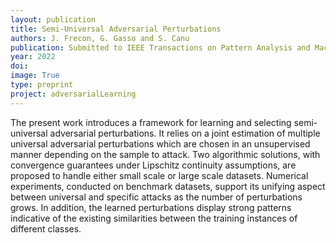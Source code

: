 ```yaml
---
layout: publication
title: Semi-Universal Adversarial Perturbations
authors: J. Frecon, G. Gasso and S. Canu
publication: Submitted to IEEE Transactions on Pattern Analysis and Machine Intelligence
year: 2022
doi:
image: True
type: preprint
project: adversarialLearning
---
```


The present work introduces a framework for learning and selecting semi-universal adversarial perturbations. It relies on a joint estimation of multiple universal adversarial perturbations which are chosen in an unsupervised manner depending on the sample to attack. Two algorithmic solutions, with convergence guarantees under Lipschitz continuity assumptions, are proposed to handle either small scale or large scale datasets. Numerical experiments, conducted on benchmark datasets, support its unifying aspect between universal and specific attacks as the number of perturbations grows. In addition, the learned perturbations display strong patterns indicative of the existing similarities between the training instances of different classes.
